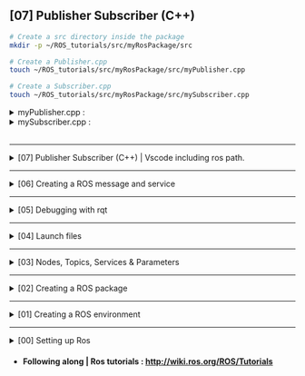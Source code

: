 ## [07] Publisher Subscriber (C++)

```bash
# Create a src directory inside the package
mkdir -p ~/ROS_tutorials/src/myRosPackage/src

# Create a Publisher.cpp
touch ~/ROS_tutorials/src/myRosPackage/src/myPublisher.cpp

# Create a Subscriber.cpp
touch ~/ROS_tutorials/src/myRosPackage/src/mySubscriber.cpp
```

<details closed>
<summary> myPublisher.cpp : </summary>

- ### Include files :
```cpp
#include "ros/ros.h"            // the most common public pieces of the ROS system
#include "std_msgs/String.h"    // a message from the std_msgs package
```

- ### ROS configs :
```cpp
  // Initialize ROS
  ros::init(argc, argv, "talker");
  
  // A handle to this process' node, also initializes the node "talker"
  ros::NodeHandle n;
  
  // Advertise that we are going to be publishing std_msgs/String messages on the chatter topic to the master
  ros::Publisher chatter_pub = n.advertise<std_msgs::String>("chatter", 1000);
  
  // Specify the loop frequency, It will keep track of how long it has been since the last call to Rate::sleep().
  ros::Rate loop_rate(10);
```
- ### Publisher code :
```cpp
  int count = 0;
  while (ros::ok())
  {
    // Create a message
    std_msgs::String msg;
    std::stringstream ss;

    // Add info to the message
    ss << "hello world " << count;
    msg.data = ss.str();

    // debug
    ROS_INFO("%s", msg.data.c_str());

    //Publish message
    chatter_pub.publish(msg); // 

    // In case this node is also subscriber, spinOnce() is necessary for the callbacks to be called
    // ros::spinOnce();

    // sleep for the time remaining to let us hit our 10Hz publish rate.
    loop_rate.sleep();
    ++count;
  }
```

</details>

<details closed>
<summary> mySubscriber.cpp : </summary>

- ### Include files :
```cpp
#include "ros/ros.h"            // the most common public pieces of the ROS system
#include "std_msgs/String.h"    // a message from the std_msgs package
```

- ### ROS configs :
```cpp
  // Initialize ROS
  ros::init(argc, argv, "listener");
  
  // A handle to this process' node, also initializes the node "listener"
  ros::NodeHandle n;

  // Subscribe to the chatter topic
  ros::Subscriber sub = n.subscribe("chatter", 1000, chatterCallback);

  // ros::spin() enters a loop, calling message callbacks as fast as possible.
  ros::spin();
  // ros::spin() will exit once ros::ok() returns false, which means ros::shutdown() has been called.
```

- ### Subscriber code :
```cpp
// Callback function that will get called when a new message has arrived on the chatter topic.
void chatterCallback(const std_msgs::String::ConstPtr& msg)
{
  ROS_INFO("I heard: [%s]", msg->data.c_str());
}
```

</details>
<br>

---
<details closed>
<summary> [07] Publisher Subscriber (C++) | Vscode including ros path. </summary>

```bash
mkdir -p ~/ROS_tutorials/.vscode/
touch ~/ROS_tutorials/.vscode/c_pp_properties.json
```
### c_pp_properties.json :
```json
{
  "configurations": [
    {
      "name": "Linux",
      "includePath": [
        "${workspaceFolder}/**",
        "/opt/ros/kinetic/include"c_pp_properties.json
      ],
      "defines": [],
      "compilerPath": "/usr/bin/gcc",
      "cStandard": "c11",
      "cppStandard": "c++17",
      "intelliSenseMode": "clang-x64"
    }
  ],
  "version": 4
}
```
</details>

---
<details>
<summary> [06] Creating a ROS message and service </summary>

  - msg: msg files are simple text files that describe the fields of a ROS message. They are used to generate source code for messages in different languages.
  - srv: an srv file describes a service. It is composed of two parts: a request and a response.

<details closed>
<summary> Create a Message </summary>

```bash
  # Message files are stored in the msg directory of a package
  mkdir -p ~/ROS_tutorials/src/myRosPackage/msg
  touch ~/ROS_tutorials/src/myRosPackage/msg/myMSG.msg

  # Messages are just simple text files with a field type and field name per line. 
  # The field types you can use are:
  #   - int8, int16, int32, int64 (plus uint*)
  #   - float32, float64
  #   - string
  #   - time, duration
  #   - other msg files
  #   - variable-length array[] and fixed-length array[C]

  echo "string nickname" > ~/ROS_tutorials/src/myRosPackage/msg/myMSG.msg
  echo "int64 score" >> ~/ROS_tutorials/src/myRosPackage/msg/myMSG.msg
```

### In order for messages to be used in C++ or Python code they need to be converted into source code. For that to happen we need to make sure that:
  - The next two lines are in the  '/myRosPackage/package.xml' file
```xml
  <build_depend>message_generation</build_depend>
  <exec_depend>message_runtime</exec_depend>
```
  - We add message_generation to the find_package, in '/myRosPackage/CMakeLists.txt' file
```bash
find_package(catkin REQUIRED COMPONENTS
  roscpp
  rospy
  std_msgs
+ message_generation
)
```

  - We uncomment the generate_messages and the add_message_files, and add our message. in '/myRosPackage/CMakeLists.txt'
```bash
add_message_files(
  FILES
+  myMSG.msg
)

generate_messages(
  DEPENDENCIES
  std_msgs
)
```
</details>

<details closed>
<summary> Create a Service </summary>


```bash
  # Service files are stored in the srv directory of a package
  mkdir -p ~/ROS_tutorials/src/myRosPackage/srv

  # Using an existing service
  roscp rospy_tutorials AddTwoInts.srv srv/AddTwoIntsCopy.srv

  cat srv/AddTwoIntsCopy.srv
  #output:
  # int64 a
  # int64 b
  # ---
  # int64 sum

```
### In order for services to be used in C++ or Python code they need to be converted into source code. For that to happen we need to make sure that:

  - The next two lines are in the  '/myRosPackage/package.xml' file
```xml
  <build_depend>message_generation</build_depend>
  <exec_depend>message_runtime</exec_depend>
```
  - We add message_generation to the find_package dependecies, in '/myRosPackage/CMakeLists.txt' file
```bash
find_package(catkin REQUIRED COMPONENTS
  roscpp
  rospy
  std_msgs
+ message_generation
)
```

  - We uncomment the generate_messages and the add_message_files, and add our message. in '/myRosPackage/CMakeLists.txt'
```bash
add_service_files(
  FILES
  AddTwoIntsCopy.srv
)
```
</details>
<br>
</details>

---
<details>
<summary> [05] Debugging with rqt </summary>

```bash
- rqt is a software framework of ROS that implements the various GUI tools in the form of plugins, making it easier to manage all the various windows on the screen at one moment.
 
# The GUI tools can run in a traditional standalone method.
rqt_logger_level   # to chose which message to show [Fatal, Error, Warn, Info, Debug]
rqt_console        # A consolo to monitor messages
rqt_graph          # See which nodes publish and subscribe to which topics


# Or as dockable windows within rqt.
rqt      # then go to puglins and select which one you want to use.

# Its even possible to create your own plugins
http://wiki.ros.org/rqt/Tutorials/Create%20your%20new%20rqt%20plugin
```
</details>


---
<details closed>
<summary> [04] Launch files </summary>

```bash
    - launch files allow you to run multiple nodes at once
    - roslaunch starts nodes as defined in a launch file.

    # Creating a launch file
    #   - launch files do not need to e in a specific directory, they can just be in the package directory.
    mkdir -p ~/ROS_tutorials/src/myRosPackage/launch
    touch ~/ROS_tutorials/src/myRosPackage/launch/myTurtleLauncher.launch

    # myTurtleLauncher.launch :
    - Launches 2 nodes : turtlesim1 and turlesim2
    - The nodes are of the type of turtlesim_node from the turtlesim package
    - Also sets turtlesim2 to mimic turtlesim 1
```
```xml
<launch>

  <group ns="turtlesim1">
    <node pkg="turtlesim" name="sim" type="turtlesim_node"/>
  </group>

  <group ns="turtlesim2">
    <node pkg="turtlesim" name="sim" type="turtlesim_node"/>
  </group>

  <node pkg="turtlesim" name="mimic" type="mimic">
    <remap from="input" to="turtlesim1/turtle1"/>
    <remap from="output" to="turtlesim2/turtle1"/>
  </node>

</launch>
```
```bash
    # launching
    roslaunch myRosPackage 

    # Testing:
    rostopic pub /turtlesim1/turtle1 cmd_vel geometry_msgs/Twist -r 1 -- '[2.0, 0.0, 0.0]' '[0.0, 0.0, -1.8]'
```
</details>

---
<details closed>
<summary>  [03] Nodes, Topics, Services & Parameters </summary>

```bash
# Quick Overview of Graph Concepts:
  - Nodes: A node is an executable that uses ROS to communicate with other nodes.
  - Messages: ROS data type used when subscribing or publishing to a topic.
  - Topics: Nodes can publish messages to a topic as well as subscribe to a topic to receive messages.
  - Services: another way that nodes can communicate, allows nodes to send a request and receive a response.
  - Master: Name service for ROS (i.e. helps nodes find each other)
  - rosout: ROS equivalent of stdout/stderr
  - roscore: Master + rosout + parameter server (parameter server will be introduced later)
```

<details>
<summary> ROS Nodes </summary>

```bash
# Nodes: A node is an executable that uses ROS to communicate with other nodes.

# Example:
## Terminal 0: Launch the ROS master node
roscore

## Terminal 1: Run a Package (turtlesim)
rosrun turtlesim turtlesim_node

## Terminal 2: List all nodes
rosnode list
##output:
#/rosout
#/turtlesim
```
</details>


<details>
<summary> Topics </summary>

```bash
# Topics: Nodes can publish messages to a topic as well as subscribe to a topic to receive messages.

# Example: Making turtle sim move
#(Following the Nodes example)

## Terminal 2: List all topics
rostopic list
##output:
#/rosout
#/rosout_agg
#/turtle1/cmd_vel
#/turtle1/color_sensor
#/turtle1/pose

## Terminal 2: Who subscribes to /turtle1/cmd_vel
rostopic info /turtle1/cmd_vel
##ouput:
#Type: geometry_msgs/Twist
#
#Publishers: None    ---> it has no publishers 
#
#Subscribers:        ---> the turtlesim is waiting for some node to publish something here
# * /turtlesim (http://cpu:44857/)

## Terminal 2: Posting to a topic0
# rostopic pub <topic> <msgType> -- <msg>
rostopic pub /turtle1/cmd_vel geometry_msgs/Twist -r 1 -- '[2.0, 0.0, 0.0]' '[0.0, 0.0, -1.8]'

## Terminal 3: Check nodes!!
nodelist
##output:
#/rosout
#/rostopic_12475_1568754806388  ---> There is a new node!!
#/turtlesim

## Terminal 3: Recheck Topic info
rostopic info /turtle1/cmd_vel
##ouput:
#Type: geometry_msgs/Twist
#
#Publishers:
# * /rostopic_12475_1568754806388 (http://cpu:41131/)   ---> Now it has publisher
#
#Subscribers:        
# * /turtlesim (http://cpu:44857/)

# Tip: For more detailed info about the messages used by the topic
rostopic type /turtle1/cmd_vel | rosmsg show
```
</details>


<details closed>
<summary> Services </summary>

```bash
# Services: another way that nodes can communicate, allows nodes to send a request and receive a response.

# Example: Spawning another turtle
#(Following the Nodes example)

## Terminal 2: List all services
rosservice list
##output:
#/clear
#/kill
#/reset
#/rosout/get_loggers
#/rosout/set_logger_level
#/spawn
#/turtle1/set_pen
#/turtle1/teleport_absolute
#/turtle1/teleport_relative
#/turtlesim/get_loggers
#/turtlesim/set_logger_level

# Terminal 2: Checking input and output arguments of the /spawn service
rosservice info /spawn
##ouput:
#Node: /turtlesim
#URI: rosrpc://cpu:35097
#Type: turtlesim/Spawn
#Args: x y theta name

# Tip: For more detailed info about the service --> rosservice type /spawn | rossrv show 
rossrv show turtlesim/Spawn
##output:
#float32 x      -----> Input arguments
#float32 y      -///
#float32 theta  -//
#string name    -/
#---
#string name    -----> Output arguments

# Terminal 2: Calling a service (Spawn a second turtle)
rosservice call /spawn  2 2 0.2 "" 
##output:
#name: "turtle2"

# Now there are new topics in order to comunicate with turle2
```
</details>


<details closed>
<summary> Parameters </summary>

```bash
# Parameter: Data on the ROS Parameter Server. (integers, floats, boolean, dictionaries, and lists)
# Parameter Server: Used by nodes to store and retrieve parameters at runtime. It's not designed for high-performance, it is best used for static, non-binary data such as configuration parameters.

# Example: Changing turtlesim background color
#(Following the Nodes example)

# Terminal 2: list all parameters
rosparam list
##output:
#/background_b
#/background_g
#/background_r
#/rosdistro
#/roslaunch/uris/host_cpu__43203
#/rosversion
#/run_id

# Terminal 2: Change background_r paramenter value
rosparam set /background_r 150

# Terminal 2: Clear for changes to take effect
rosservice call /clear


# Tip: Getting all Parameter
rosparam get /

# Tip: Parameters can be all dump to a file and load latter. This allows to save configurations.
rosparam dump myParams.yaml
rosparam load myParams.yaml copy

```
</details>
<br>
</details>

---
<details closed>
<summary> [02] Creating a ROS package </summary>

```bash
# Don't forget to overlap your environment.
source devel/setup.bash

# Change diretories to your src directory.
cd src

# Creating a catkin pkg. :
#catkin_create_pkg <package_name> [depend1] [depend2] [depend3]
catkin_create_pkg myRosPackage std_msgs rospy roscpp

# Change diretories back to your environment directory.
cd ..

# Building Your package
catkin_make
```
</details>

---
<details closed>
<summary> [01] Creating a ROS environment </summary>

```bash
# Create your directory
mkdir -p ~/ROS_tutorials/src

# Create ROS environment
cd ~/ROS_tutorials/
catkin_make

# Overaling Workspace
source devel/setup.bash

# Checking all is OK
echo $ROS_PACKAGE_PATH
#output: /home/user/ROS_tutorials/src:/opt/ros/kinetic/share
```
</details>


---
<details closed>
<summary> [00] Setting up Ros </summary>

```bash
# Accepting software from packages.ros.org.
sudo sh -c 'echo "deb http://packages.ros.org/ros/ubuntu $(lsb_release -sc) main" > /etc/apt/sources.list.d/ros-latest.list'

#Seting keys
sudo apt-key adv --keyserver 'hkp://keyserver.ubuntu.com:80' --recv-key C1CF6E31E6BADE8868B172B4F42ED6FBAB17C654

#Update and Install ROS 
sudo apt-get update
sudo apt-get install ros-kinetic-desktop-full

#Initialize rosdep for installing dependecies
sudo rosdep init
rosdep update

#ROS env variables automatically in every new terminal
echo "source /opt/ros/kinetic/setup.bash" >> ~/.bashrc
source ~/.bashrc
env | grep ROS

# installing some build dependecies
sudo apt install python-rosinstall python-rosinstall-generator python-wstool build-essential
```
</details>

- #### Following along | Ros tutorials : http://wiki.ros.org/ROS/Tutorials